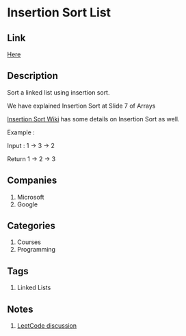 # Insertion Sort List

## Link

[Here](https://www.interviewbit.com/problems/insertion-sort-list/)

## Description

Sort a linked list using insertion sort.

We have explained Insertion Sort at Slide 7 of Arrays

[Insertion Sort Wiki](http://en.wikipedia.org/wiki/Insertion_sort#Algorithm) has some details on Insertion Sort as well.

Example :

Input : 1 -> 3 -> 2

Return 1 -> 2 -> 3

## Companies

1. Microsoft
1. Google

## Categories

1. Courses
1. Programming

## Tags

1. Linked Lists

## Notes

1. [LeetCode discussion](https://discuss.leetcode.com/topic/8570/an-easy-and-clear-way-to-sort-o-1-space)